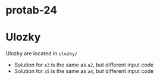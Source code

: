 # protab-24


# Ulozky
Ulozky are located in `ulozky/`

- Solution for `a3` is the same as `a2`, but different input code
- Solution for `a5` is the same as `a4`, but different input code
